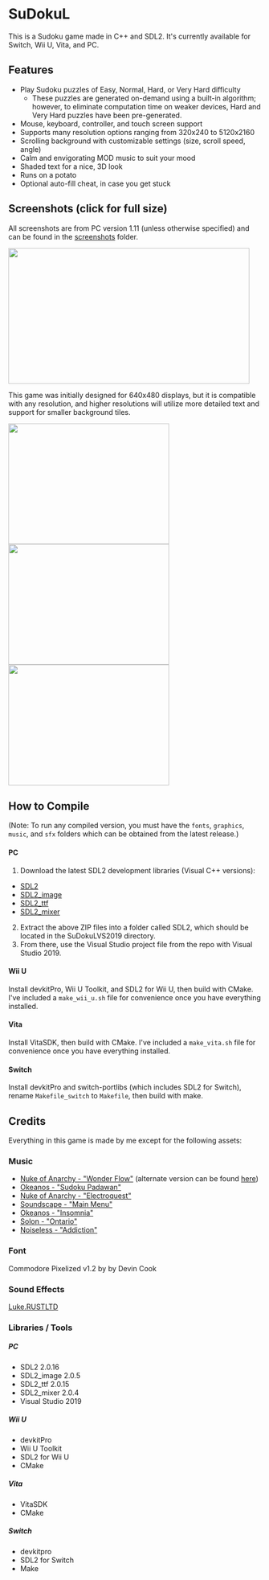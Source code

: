 # SuDokuL
This is a Sudoku game made in C++ and SDL2. It's currently available for Switch, Wii U, Vita, and PC.

## Features
- Play Sudoku puzzles of Easy, Normal, Hard, or Very Hard difficulty
  - These puzzles are generated on-demand using a built-in algorithm; however, to eliminate computation time on weaker devices, Hard and Very Hard puzzles have been pre-generated.
- Mouse, keyboard, controller, and touch screen support
- Supports many resolution options ranging from 320x240 to 5120x2160
- Scrolling background with customizable settings (size, scroll speed, angle)
- Calm and envigorating MOD music to suit your mood
- Shaded text for a nice, 3D look
- Runs on a potato
- Optional auto-fill cheat, in case you get stuck

## Screenshots (click for full size)

All screenshots are from PC version 1.11 (unless otherwise specified) and can be found in the [screenshots](https://github.com/Mips96/SuDokuL/tree/main/screenshots) folder.

<img src="https://github.com/GateGuy/SuDokuL/blob/main/screenshots/screenshot-1920-1080_1.png?raw=true" width="480" height="270"/>

This game was initially designed for 640x480 displays, but it is compatible with any resolution, and higher resolutions will utilize more detailed text and support for smaller background tiles.

<img src="https://github.com/GateGuy/SuDokuL/blob/main/screenshots/screenshot-640-480_1.png?raw=true" width="320" height="240"/> <img src="https://github.com/GateGuy/SuDokuL/blob/main/screenshots/screenshot-640-480_2.png?raw=true" width="320" height="240"/> <img src="https://github.com/GateGuy/SuDokuL/blob/main/screenshots/screenshot-640-480_3.png?raw=true" width="320" height="240"/>

## How to Compile
(Note: To run any compiled version, you must have the `fonts`, `graphics`, `music`, and `sfx` folders which can be obtained from the latest release.)
#### PC
1. Download the latest SDL2 development libraries (Visual C++ versions):
- [SDL2](https://www.libsdl.org/download-2.0.php)
- [SDL2_image](https://www.libsdl.org/projects/SDL_image/)
- [SDL2_ttf](https://www.libsdl.org/projects/SDL_ttf/)
- [SDL2_mixer](https://www.libsdl.org/projects/SDL_mixer/)
2. Extract the above ZIP files into a folder called SDL2, which should be located in the SuDokuLVS2019 directory.
3. From there, use the Visual Studio project file from the repo with Visual Studio 2019.
#### Wii U
Install devkitPro, Wii U Toolkit, and SDL2 for Wii U, then build with CMake. I've included a `make_wii_u.sh` file for convenience once you have everything installed.
#### Vita
Install VitaSDK, then build with CMake. I've included a `make_vita.sh` file for convenience once you have everything installed.
#### Switch
Install devkitPro and switch-portlibs (which includes SDL2 for Switch), rename `Makefile_switch` to `Makefile`, then build with make.

## Credits
Everything in this game is made by me except for the following assets:

### Music
- [Nuke of Anarchy - "Wonder Flow"](http://modarchive.org/index.php?request=view_by_moduleid&query=38132) (alternate version can be found [here](http://modarchive.org/index.php?request=view_by_moduleid&query=133262))
- [Okeanos - "Sudoku Padawan"](http://modarchive.org/index.php?request=view_by_moduleid&query=64812)
- [Nuke of Anarchy - "Electroquest"](http://modarchive.org/index.php?request=view_by_moduleid&query=41515)
- [Soundscape - "Main Menu"](http://modarchive.org/index.php?request=view_by_moduleid&query=49158)
- [Okeanos - "Insomnia"](http://modarchive.org/index.php?request=view_by_moduleid&query=45908)
- [Solon - "Ontario"](http://modarchive.org/index.php?request=view_by_moduleid&query=128908)
- [Noiseless - "Addiction"](http://modarchive.org/index.php?request=view_by_moduleid&query=32912)

### Font
Commodore Pixelized v1.2 by by Devin Cook

### Sound Effects
[Luke.RUSTLTD](https://opengameart.org/users/lukerustltd)

### Libraries / Tools
##### PC
- SDL2 2.0.16
- SDL2_image 2.0.5
- SDL2_ttf 2.0.15
- SDL2_mixer 2.0.4
- Visual Studio 2019
##### Wii U
- devkitPro
- Wii U Toolkit
- SDL2 for Wii U
- CMake
##### Vita
- VitaSDK
- CMake
##### Switch
- devkitpro
- SDL2 for Switch
- Make
